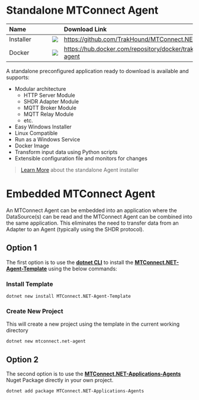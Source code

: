 # Standalone MTConnect Agent

<table>
    <thead>
        <tr>
            <th style="text-align: left;min-width: 100px;">Name</th>
            <th style="text-align: left;"></th>
            <th style="text-align: left;">Download Link</th>
        </tr>
    </thead>
    <tbody>
        <tr>
            <td>Installer</td>
            <td><img src="https://img.shields.io/github/downloads/TrakHound/MTConnect.NET/total?style=for-the-badge&logo=github&label=%20&color=%23333"/></td>
            <td><a href="https://github.com/TrakHound/MTConnect.NET/releases/download/v5.4.3/MTConnect-Agent-HTTP-5.4.3-Install.exe">https://github.com/TrakHound/MTConnect.NET/releases</a></td>
        </tr>
        <tr>
            <td>Docker</td>
            <td><img src="https://img.shields.io/docker/pulls/trakhound/mtconnect.net-agent?style=for-the-badge&logo=docker&label=%20&color=%23333"/></td>
            <td><a href="https://hub.docker.com/repository/docker/trakhound/mtconnect.net-agent">https://hub.docker.com/repository/docker/trakhound/mtconnect.net-agent</a></td>
        </tr>
    </tbody>
</table>

A standalone preconfigured application ready to download is available and supports:
- Modular architecture
    - HTTP Server Module
    - SHDR Adapter Module
    - MQTT Broker Module
    - MQTT Relay Module
    - etc.
- Easy Windows Installer
- Linux Compatible
- Run as a Windows Service
- Docker Image
- Transform input data using Python scripts
- Extensible configuration file and monitors for changes

> [Learn More](https://github.com/TrakHound/MTConnect.NET/tree/master/agent/MTConnect.NET-Agent) about the standalone Agent installer

# Embedded MTConnect Agent
An MTConnect Agent can be embedded into an application where the DataSource(s) can be read and the MTConnect Agent can be combined into the same application. This eliminates the need to transfer data from an Adapter to an Agent (typically using the SHDR protocol).

## Option 1
The first option is to use the **[dotnet CLI](https://learn.microsoft.com/en-us/dotnet/core/tools/)** to install the **[MTConnect.NET-Agent-Template](https://www.nuget.org/packages/MTConnect.NET-Agent-Template)** using the below commands:

### Install Template
```
dotnet new install MTConnect.NET-Agent-Template
```

### Create New Project
This will create a new project using the template in the current working directory
```
dotnet new mtconnect.net-agent
```

## Option 2
The second option is to use the **[MTConnect.NET-Applications-Agents](https://www.nuget.org/packages/MTConnect.NET-Applications-Agents)** Nuget Package directly in your own project. 
```
dotnet add package MTConnect.NET-Applications-Agents
```

